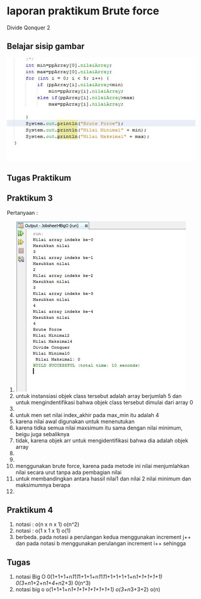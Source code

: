 # laporan praktikum  Brute force
Divide Qonquer 2

## Belajar sisip gambar
<img src="belajar.jpg">

## Tugas Praktikum
## Praktikum 3
Pertanyaan :
1. <img src="satu.jpg">
2. untuk instansiasi objek class tersebut adalah array berjumlah 5 dan untuk mengindentifikasi bahwa objek class tersebut dimulai dari array 0
3.  
4. untuk men set nilai index_akhir pada max_min itu adalah 4
5. karena nilai awal digunakan untuk menenutukan 
6. karena tidka semua nilai maxsimum itu sama dengan nilai minimum, beigu juga sebaliknya
7. tidak, karena objek arr untuk mengidentifikasi bahwa dia adalah objek array
8. 
9. 
10. menggunakan brute force, karena pada metode ini nilai menjumlahkan nilai secara urut tanpa ada pembagian nilai
11. untuk membandingkan antara hassil nilai1 dan nilai 2 nilai minimum dan maksimumnya berapa
12. 

## Praktikum 4
1. notasi : o(n x n x 1)
	o(n^2)
2. notasi : o(1 x 1 x 1)
	o(1)
3. berbeda. pada notasi a perulangan kedua menggunakan increment j++ dan pada notasi b menggunakan perulangan increment i++ sehingga


## Tugas
1.  notasi Big O 
	0(1+1+1+n*1*1*1*1+1+1+n*1*1*1*1+1+1+1+1+n*1+1+1+1+1)
	0(3+n*1+2+n*1+4+n*2+3)
	0(n^3)
3.  notasi big o
	o(1+1+1+n*1+1+1+1+1+1+1+1)
	o(3+n*3+3+2)
	o(n)

